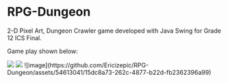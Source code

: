 # RPG-Dungeon

2-D Pixel Art, Dungeon Crawler game developed with Java Swing for Grade 12 ICS Final.

Game play shown below:

<img src="rpg_gif1.gif"/>

<img src="rpg_gif2.gif"/>
![image](https://github.com/Ericizepic/RPG-Dungeon/assets/54613041/15dc8a73-262c-4877-b22d-fb2362396a99)
